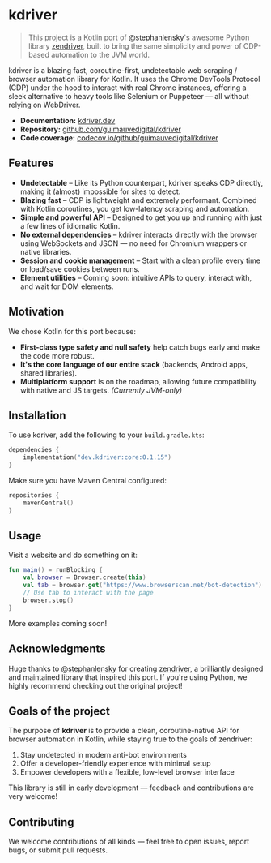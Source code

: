# kdriver

> This project is a Kotlin port of [@stephanlensky](https://github.com/stephanlensky)'s awesome Python
> library [zendriver](https://github.com/stephanlensky/zendriver), built to bring the same simplicity and power of
> CDP-based automation to the JVM world.

kdriver is a blazing fast, coroutine-first, undetectable web scraping / browser automation library for Kotlin. It uses
the Chrome DevTools Protocol (CDP) under the hood to interact with real Chrome instances, offering a sleek alternative
to heavy tools like Selenium or Puppeteer — all without relying on WebDriver.

* **Documentation:** [kdriver.dev](https://kdriver.dev)
* **Repository:** [github.com/guimauvedigital/kdriver](https://github.com/guimauvedigital/kdriver)
* **Code coverage:** [codecov.io/github/guimauvedigital/kdriver](https://codecov.io/github/guimauvedigital/kdriver)

## Features

* **Undetectable** – Like its Python counterpart, kdriver speaks CDP directly, making it (almost) impossible for sites
  to detect.
* **Blazing fast** – CDP is lightweight and extremely performant. Combined with Kotlin coroutines, you get low-latency
  scraping and automation.
* **Simple and powerful API** – Designed to get you up and running with just a few lines of idiomatic Kotlin.
* **No external dependencies** – kdriver interacts directly with the browser using WebSockets and JSON — no need for
  Chromium wrappers or native libraries.
* **Session and cookie management** – Start with a clean profile every time or load/save cookies between runs.
* **Element utilities** – Coming soon: intuitive APIs to query, interact with, and wait for DOM elements.

## Motivation

We chose Kotlin for this port because:

* **First-class type safety and null safety** help catch bugs early and make the code more robust.
* **It's the core language of our entire stack** (backends, Android apps, shared libraries).
* **Multiplatform support** is on the roadmap, allowing future compatibility with native and JS targets. *(Currently
  JVM-only)*

## Installation

To use kdriver, add the following to your `build.gradle.kts`:

```kotlin
dependencies {
    implementation("dev.kdriver:core:0.1.15")
}
```

Make sure you have Maven Central configured:

```kotlin
repositories {
    mavenCentral()
}
```

## Usage

Visit a website and do something on it:

```kotlin
fun main() = runBlocking {
    val browser = Browser.create(this)
    val tab = browser.get("https://www.browserscan.net/bot-detection")
    // Use tab to interact with the page
    browser.stop()
}
```

More examples coming soon!

## Acknowledgments

Huge thanks to [@stephanlensky](https://github.com/stephanlensky) for
creating [zendriver](https://github.com/stephanlensky/zendriver), a brilliantly designed and maintained library that
inspired this port.
If you're using Python, we highly recommend checking out the original project!

## Goals of the project

The purpose of **kdriver** is to provide a clean, coroutine-native API for browser automation in Kotlin, while staying
true to the goals of zendriver:

1. Stay undetected in modern anti-bot environments
2. Offer a developer-friendly experience with minimal setup
3. Empower developers with a flexible, low-level browser interface

This library is still in early development — feedback and contributions are very welcome!

## Contributing

We welcome contributions of all kinds — feel free to open issues, report bugs, or submit pull requests.
